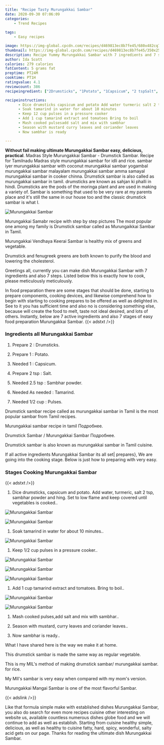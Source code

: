 ```yaml
---
title: "Recipe Tasty Murungakkai Sambar"
date: 2020-09-30 07:06:09
categories:
    - Trend Recipes
    
tags:
    - Easy recipes

image: https://img-global.cpcdn.com/recipes/d469813ec8b7fe45/680x482cq70/murungakkai-sambar-recipe-main-photo.jpg
thumbnail: https://img-global.cpcdn.com/recipes/d469813ec8b7fe45/350x250cq70/murungakkai-sambar-recipe-main-photo.jpg
description: Recipe Yummy Murungakkai Sambar with 7 ingredients and 7 stages of easy cooking.
author: Ida Scott
calories: 279 calories
fatContent: 5 grams fat
preptime: PT24M
cooktime: PT1H
ratingvalue: 4.1
reviewcount: 386
recipeingredient: ["2Drumsticks", "1Potato", "1Capsicum", "2 tspSalt", "2.5 tspSambhar powder", "As neededTamarind", "1/2 cupPulses"]

recipeinstructions: 
      - Dice drumsticks capsicum and potato Add water turmeric salt 2 tsp sambhar powder and hing Set to low flame and keep covered until vegetables is cooked 
      - Soak tamarind in water for about 10 minutes 
      - Keep 12 cup pulses in a pressure cooker 
      - Add 1 cup tamarind extract and tomatoes Bring to boil 
      - Mash cooked pulsesadd salt and mix with sambhar 
      - Season with mustard curry leaves and coriander leaves 
      - Now sambhar is ready

---
```




**Without fail making ultimate Murungakkai Sambar easy, delicious, practical**. Madras Style Murungakkai Sambar - Drumstick Sambar. Recipe for Tamilnadu Madras style murungakkai sambar for idli and rice. sambar iyer murungakkai sambar with coconut murungakkai sambar yogambal murungakkai sambar malayalam murungakkai sambar amma samayal murungakkai sambar in cooker chinna. Drumstick sambar is also called as murungakkai sambar in tamil. drumsticks are known as sahjan ki phalli in hindi. Drumsticks are the pods of the moringa plant and are used in making a variety of. Sambar is something that used to be very rare at my parents place and it&#39;s still the same in our house too and the classic drumstick sambar is what I.


![Murungakkai Sambar](https://img-global.cpcdn.com/recipes/d469813ec8b7fe45/680x482cq70/murungakkai-sambar-recipe-main-photo.jpg "Murungakkai Sambar")



Murungakkai Samabr recipe with step by step pictures The most popular one among my family is Drumstick sambar called as Murungaikkai Sambar in Tamil.

Murungakkai Vendhaya Keerai Sambar is healthy mix of greens and vegetable.

Drumstick and fenugreek greens are both known to purify the blood and lowering the cholesterol.


Greetings all, currently you can make dish Murungakkai Sambar with 7 ingredients and also 7 steps. Listed below this is exactly how to cook, please meticulously meticulously.

In food preparation there are some stages that should be done, starting to prepare components, cooking devices, and likewise comprehend how to begin with starting to cooking prepares to be offered as well as delighted in. See to it you has sufficient time and also no is considering something else, because will create the food to melt, taste not ideal desired, and lots of others. Instantly, below are 7 active ingredients and also 7 stages of easy food preparation Murungakkai Sambar.
{{< adstxt />}}

### Ingredients all Murungakkai Sambar


1. Prepare 2 : Drumsticks.

1. Prepare 1 : Potato.

1. Needed 1 : Capsicum.

1. Prepare 2 tsp : Salt.

1. Needed 2.5 tsp : Sambhar powder.

1. Needed As needed : Tamarind.

1. Needed 1/2 cup : Pulses.


Drumstick sambar recipe called as murungakkai sambar in Tamil is the most popular sambar from Tamil recipes.

Murungakkai sambar recipe in tamil Подробнее.

Drumstick Sambar / Murungakkai Sambar Подробнее.

Drumstick sambar is also known as murungakkai sambar in Tamil cuisine.


If all active ingredients Murungakkai Sambar its all set| prepares}, We are going into the cooking stage. Below is just how to preparing with very easy.

### Stages Cooking Murungakkai Sambar

{{< adstxt />}}


1. Dice drumsticks, capsicum and potato. Add water, turmeric, salt 2 tsp, sambhar powder and hing. Set to low flame and keep covered until vegetables is cooked..



![Murungakkai Sambar](https://img-global.cpcdn.com/steps/7969448c9e14e871/160x128cq70/murungakkai-sambar-recipe-step-1-photo.jpg" "Murungakkai Sambar")

![Murungakkai Sambar](https://img-global.cpcdn.com/steps/adf53dd6d7c70a71/160x128cq70/murungakkai-sambar-recipe-step-1-photo.jpg" "Murungakkai Sambar")



1. Soak tamarind in water for about 10 minutes..



![Murungakkai Sambar](https://img-global.cpcdn.com/steps/5d06d8ba3356c135/160x128cq70/murungakkai-sambar-recipe-step-2-photo.jpg" "Murungakkai Sambar")



1. Keep 1/2 cup pulses in a pressure cooker..



![Murungakkai Sambar](https://img-global.cpcdn.com/steps/900dfe8c58addc31/160x128cq70/murungakkai-sambar-recipe-step-3-photo.jpg" "Murungakkai Sambar")

![Murungakkai Sambar](https://img-global.cpcdn.com/steps/cdc90af4f51a5a3a/160x128cq70/murungakkai-sambar-recipe-step-3-photo.jpg" "Murungakkai Sambar")

![Murungakkai Sambar](https://img-global.cpcdn.com/steps/d2df752e17b7bc66/160x128cq70/murungakkai-sambar-recipe-step-3-photo.jpg" "Murungakkai Sambar")



1. Add 1 cup tamarind extract and tomatoes. Bring to boil..



![Murungakkai Sambar](https://img-global.cpcdn.com/steps/eaac65e3d216d782/160x128cq70/murungakkai-sambar-recipe-step-4-photo.jpg" "Murungakkai Sambar")

![Murungakkai Sambar](https://img-global.cpcdn.com/steps/b2accc725cf01c44/160x128cq70/murungakkai-sambar-recipe-step-4-photo.jpg" "Murungakkai Sambar")



1. Mash cooked pulses,add salt and mix with sambhar..



1. Season with mustard, curry leaves and coriander leaves..



1. Now sambhar is ready..




What I have shared here is the way we make it at home.

This drumstick sambar is made the same way as regular vegetable.

This is my MIL&#39;s method of making drumstick sambar/ murungakkai sambar. for rice.

My MIl&#39;s sambar is very easy when compared with my mom&#39;s version.

Murungakkai Mangai Sambar is one of the most flavorful Sambar.


{{< adslink />}}

Like that formula simple make with established dishes Murungakkai Sambar, you also do search for even more recipes cuisine other interesting on website us, available countless numerous dishes globe food and we will continue to add as well as establish. Starting from cuisine healthy simple, delicious, as well as healthy to cuisine fatty, hard, spicy, wonderful, salty acid gets on our page. Thanks for reading the ultimate dish Murungakkai Sambar.
